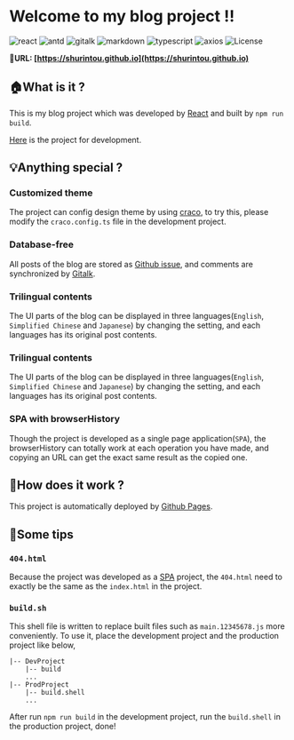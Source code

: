 # Welcome to my blog project !!
![react](https://img.shields.io/badge/react-%5E18.0.0-blue) ![antd](https://img.shields.io/badge/antd-%5E4.21.0-red) ![gitalk](https://img.shields.io/badge/gitalk-%5E1.7.2-green) ![markdown](https://img.shields.io/badge/react--markdown-%5E8.0.3-orange) ![typescript](https://img.shields.io/badge/typescript-%5E4.6.3-9cf) ![axios](https://img.shields.io/badge/axios-%5E0.26.1-yellowgreen) ![License](https://img.shields.io/badge/license-MIT-yellow)

:link:**URL: [https://shurintou.github.io](https://shurintou.github.io)**

## :house:What is it ?

This is my blog project which was developed by [React](https://reactjs.org/) and built by `npm run build`.

[Here](https://github.com/shurintou/my_blog) is the project for development.

## :bulb:Anything special ?

### Customized theme
The project can config design theme by using [craco](https://ant.design/docs/react/use-with-create-react-app#Advanced-Guides), to try this, please modify the `craco.config.ts` file in the development project.

### Database-free
All posts of the blog are stored as [Github issue](https://github.com/shurintou/shurintou.github.io/issues), and comments are synchronized by [Gitalk](https://github.com/gitalk/gitalk). 

### Trilingual contents
The UI parts of the blog can be displayed in three languages(`English`, `Simplified Chinese` and `Japanese`) by changing the setting, and each languages has its original post contents.

### Trilingual contents
The UI parts of the blog can be displayed in three languages(`English`, `Simplified Chinese` and `Japanese`) by changing the setting, and each languages has its original post contents.

### SPA with browserHistory
Though the project is developed as a single page application(`SPA`), the browserHistory can totally work at each operation you have made, and copying an URL can get the exact same result as the copied one. 

## :key:How does it work ?

This project is automatically deployed by [Github Pages](https://pages.github.com/).

## :memo:Some tips

### `404.html`
Because the project was developed as a [SPA](https://en.wikipedia.org/wiki/Single-page_application) project, the `404.html` need to exactly be the same as the `index.html` in the project.

### `build.sh`
This shell file is written to replace built files such as `main.12345678.js` more conveniently.
To use it, place the development project and the production project like below,
```shell
|-- DevProject
    |-- build
    ...
|-- ProdProject
    |-- build.shell
    ...
```
After run `npm run build` in the development project, run the `build.shell` in the production project, done!
